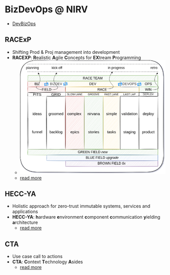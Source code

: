 # BizDevOps @ NIRV

- [DevBizOps](https://enterprisersproject.com/article/2019/9/devops-what-is-bizdevops)

## RACExP

- Shifting Prod & Proj management into development
- **RACEXP**: **R**ealistic **A**gile **C**oncepts for **EX**tream **P**rogramming
  - ![@noahedwardhall RACE:XP](./images/racexp.png)
  - [read more](./0racexp.md)

## HECC-YA

- Holistic approach for zero-trust immutable systems, services and applications
- **HECC-YA**: **h**ardware **e**nvironment **c**omponent **c**ommunication **y**ielding **a**rchitecture
  - [read more](./0heccya.md#hecc-ya-system-modeling)

## CTA

- Use case call to actions
- **CTA**: **C**ontext **T**echnology **A**sides
  - [read more](./0cta.md)
